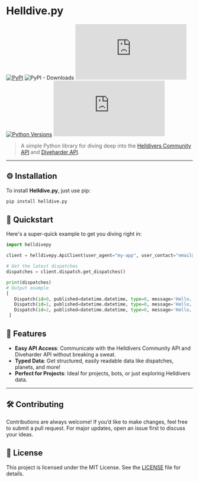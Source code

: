 # Helldive.py

[![PyPI](https://img.shields.io/pypi/v/helldivepy.svg?label=PyPI&color=blue)](https://pypi.org/project/helldivepy/)
![PyPI - Downloads](https://img.shields.io/pypi/dm/helldivepy?color=brightgreen)
![GitHub License](https://img.shields.io/github/license/ajxd2/helldive.py?color=yellow)
[![Python Versions](https://img.shields.io/pypi/pyversions/helldivepy.svg?color=orange)](https://pypi.org/project/helldivepy/)
![GitHub contributors](https://img.shields.io/github/contributors/ajxd2/helldive.py?color=ff69b4)

> A simple Python library for diving deep into the [Helldivers Community API](https://github.com/helldivers-2/api) and [Diveharder API](https://github.com/helldivers-2/diveharder_api.py).

---

## ⚙️ Installation

To install **Helldive.py**, just use pip:

```bash
pip install helldive.py
```

## 🚀 Quickstart

Here's a super-quick example to get you diving right in:

```python
import helldivepy

client = helldivepy.ApiClient(user_agent="my-app", user_contact="email@example.com")

# Get the latest dispatches
dispatches = client.dispatch.get_dispatches()

print(dispatches)
# Output example
[
   Dispatch(id=0, published=datetime.datetime, type=0, message='Hello, World 1!'),
   Dispatch(id=1, published=datetime.datetime, type=0, message='Hello, World 2!'),
   Dispatch(id=2, published=datetime.datetime, type=0, message='Hello, World 3!')
 ]
```

## 🌟 Features

- **Easy API Access**: Communicate with the Helldivers Community API and Diveharder API without breaking a sweat.
- **Typed Data**: Get structured, easily readable data like dispatches, planets, and more!
- **Perfect for Projects**: Ideal for projects, bots, or just exploring Helldivers data.

---

## 🛠️ Contributing

Contributions are always welcome! If you’d like to make changes, feel free to submit a pull request. For major updates, open an issue first to discuss your ideas.

## 📄 License

This project is licensed under the MIT License. See the [LICENSE](LICENSE) file for details.
